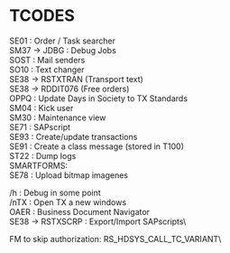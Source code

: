 # TCODES

SE01 : Order / Task searcher\
SM37 -> JDBG : Debug Jobs\
SOST : Mail senders\
SO10 : Text changer\
SE38 -> RSTXTRAN (Transport text)\
SE38 -> RDDIT076 (Free orders)\
OPPQ : Update Days in Society to TX Standards\
SM04 : Kick user\
SM30 : Maintenance view\
SE71 : SAPscript\
SE93 : Create/update transactions\
SE91 : Create a class message (stored in T100)\
ST22 : Dump logs\
SMARTFORMS:           \
SE78 : Upload bitmap imagenes

/h   : Debug in some point\
/nTX : Open TX a new windows\
OAER : Business Document Navigator\
SE38 -> RSTXSCRP : Export/Import SAPscripts\

FM to skip authorization: RS_HDSYS_CALL_TC_VARIANT\
